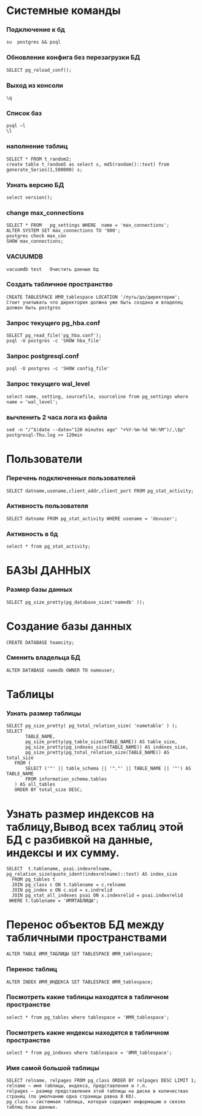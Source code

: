 # Системные команды
### Подключение к бд
```
su  postgres && psql	
```
### Обновление конфига без перезагрузки БД
```
SELECT pg_reload_conf();	
```
### Выход из консоли
```
\q	
```
### Список баз
```
psql –l
\l
```
### наполнение таблиц
```
SELECT * FROM t_random2;
create table t_random5 as select s, md5(random()::text) from generate_Series(1,500000) s;
```
### Узнать версию БД
```
select version();
```
### change max_connections
```
SELECT * FROM   pg_settings WHERE  name = 'max_connections';
ALTER SYSTEM SET max_connections TO '900';
postgres check max_con
SHOW max_connections;
```
### VACUUMDB
```
vacuumdb test	Очистить данные бд
```
### Создать табличное пространство
```
CREATE TABLESPACE ИМЯ_tablespace LOCATION '/путь/до/директории';	
Стоит учитывать что директория должна уже быть создана и владелец должен быть postgres
```
### Запрос текущего pg_hba.conf
```
SELECT pg_read_file('pg_hba.conf');
psql -U postgres -c 'SHOW hba_file'
```
### Запрос postgresql.conf
```
psql -U postgres -c 'SHOW config_file'
```
### Запрос текущего wal_level
```
select name, setting, sourcefile, sourceline from pg_settings where name = 'wal_level';
```
### вычленить 2 часа лога из файла
```
sed -n "/^$(date --date="120 minutes ago" "+%Y-%m-%d %H:%M")/,\$p" postgresql-Thu.log >> 120min	
```
	
# Пользователи
### Перечень подключенных пользователей
```
SELECT datname,usename,client_addr,client_port FROM pg_stat_activity;
```

### Активность пользователя
```
SELECT datname FROM pg_stat_activity WHERE usename = 'devuser';
```
### Активность в бд
```
select * from pg_stat_activity;	
```
# БАЗЫ ДАННЫХ
### Размер базы данных
```
SELECT pg_size_pretty(pg_database_size('namedb' ));
```

# Создание базы данных
```
CREATE DATABASE teamcity;	
```
### Сменить владельца БД
```
ALTER DATABASE namedb OWNER TO nameuser;	
```
# Таблицы
### Узнать размер таблицы
```
SELECT pg_size_pretty( pg_total_relation_size( 'nametable' ) );	
SELECT
       TABLE_NAME,
       pg_size_pretty(pg_table_size(TABLE_NAME)) AS table_size,
       pg_size_pretty(pg_indexes_size(TABLE_NAME)) AS indexes_size,
       pg_size_pretty(pg_total_relation_size(TABLE_NAME)) AS total_size
   FROM (
       SELECT ('"' || table_schema || '"."' || TABLE_NAME || '"') AS TABLE_NAME
       FROM information_schema.tables
   ) AS all_tables
   ORDER BY total_size DESC;
```
# Узнать размер индексов на таблицу,Вывод всех таблиц этой БД с разбивкой на данные, индексы и их сумму.
```
SELECT  t.tablename, psai.indexrelname, pg_relation_size(quote_ident(indexrelname)::text) AS index_size
  FROM pg_tables t
  JOIN pg_class c ON t.tablename = c.relname
  JOIN pg_index x ON c.oid = x.indrelid
  JOIN pg_stat_all_indexes psai ON x.indexrelid = psai.indexrelid
 WHERE t.tablename = 'ИМЯТАБЛИЦЫ';
```
# Перенос объектов БД между табличными пространствами
```
ALTER TABLE ИМЯ_ТАБЛИЦЫ SET TABLESPACE ИМЯ_tablespace;
```
### Перенос таблиц
```
ALTER INDEX ИМЯ_ИНДЕКСА SET TABLESPACE ИМЯ_tablespace;
```
### Посмотреть какие таблицы находятся в табличном пространстве
```
select * from pg_tables where tablespace = 'ИМЯ_tablespace';
```
### Посмотреть какие индексы находятся в табличном пространстве
```
select * from pg_indexes where tablespace = 'ИМЯ_tablespace';
```
### Имя самой большой таблицы
```
SELECT relname, relpages FROM pg_class ORDER BY relpages DESC LIMIT 1;
relname — имя таблицы, индекса, представления и т.п.
relpages — размер представления этой таблицы на диске в количествах страниц (по умолчанию одна страницы равна 8 Кб).
pg_class — системная таблица, которая содержит информацию о связях таблиц базы данных.
```
	
